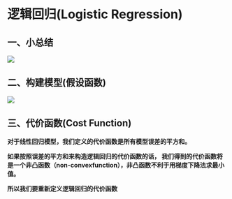 # 逻辑回归(Logistic Regression)
## 一、小总结
![](https://github.com/daacheng/pythonForMachineLearning/blob/master/pic/ML3STEP.png?raw=true)
## 二、构建模型(假设函数)
![](https://github.com/daacheng/pythonForMachineLearning/blob/master/pic/logisticfunc.png?raw=true)
## 三、代价函数(Cost Function)
**对于线性回归模型，我们定义的代价函数是所有模型误差的平方和。**

**如果按照误差的平方和来构造逻辑回归的代价函数的话， 我们得到的代价函数将是一个非凸函数（non-convexfunction），非凸函数不利于用梯度下降法求最小值。**

**所以我们要重新定义逻辑回归的代价函数**
